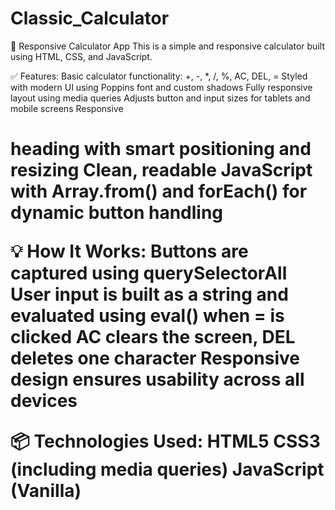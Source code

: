 # Classic_Calculator
📱 Responsive Calculator App
This is a simple and responsive calculator built using HTML, CSS, and JavaScript.

✅ Features:
Basic calculator functionality: +, -, *, /, %, AC, DEL, =
Styled with modern UI using Poppins font and custom shadows
Fully responsive layout using media queries
Adjusts button and input sizes for tablets and mobile screens
Responsive <h1> heading with smart positioning and resizing
Clean, readable JavaScript with Array.from() and forEach() for dynamic button handling

💡 How It Works:
Buttons are captured using querySelectorAll
User input is built as a string and evaluated using eval() when = is clicked
AC clears the screen, DEL deletes one character
Responsive design ensures usability across all devices

📦 Technologies Used:
HTML5
CSS3 (including media queries)
JavaScript (Vanilla)
